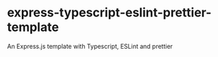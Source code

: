 # express-typescript-eslint-prettier-template
An Express.js template with Typescript, ESLint and prettier 
